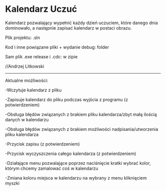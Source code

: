 # Kalendarz Uczuć
Kalendarz pozwalający wypełnić każdy dzień uczuciem, które danego dnia dominowało, a następnie zapisać kalendarz w postaci obrazu. 

Plik projektu: .sln

Kod i inne powiązane pliki + wydanie debug: folder

Sam plik .exe release i .cdc: w zipie

//Andrzej Litkowski

----------------------------

Aktualne możliwości:

-Wczytuje kalendarz z pliku

-Zapisuje kalendarz do pliku podczas wyjścia z programu (z potwierdzeniem)

-Obsługa błędów związanych z brakiem pliku kalendarza/zbyt małą ilością danych w kalendarzu

-Obsługa błędów związanych z brakiem możliwości nadpisania/utworzenia pliku kalendarza

-Przycisk zapisu (z potwierdzeniem)

-Przycisk wyczyszczenia całego kalendarza (z potwierdzeniem)

-Działające menu pozwalające poprzez naciśnięcie kratki wybrać kolor, którym chcemy zamalować coś w kalendarzu

-Zmiana koloru miejsca w kalendarzu na wybrany z menu kliknięciem myszki
